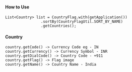 
#### How to Use

```text
List<Country> list = CountryFlag.with(getApplication())
                .sortBy(CountryFlagUtil.SORT_BY_NAME)
                .getCountries();
```

#### Country
```text
country.getCode() -> Currency Code eg - IN
country.getCurrency() -> Currency Symbol - INR
country.getDialCode() -> Country Code - +911
country.getFlag() -> Flag image
country.getName() -> Country Name - India

```


                
                